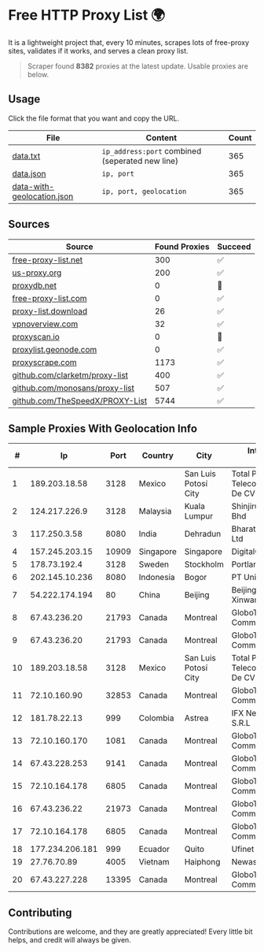 
# Free HTTP Proxy List 🌍

It is a lightweight project that, every 10 minutes, scrapes lots of free-proxy sites, validates if it works, and serves a clean proxy list.


> Scraper found **8382** proxies at the latest update. Usable proxies are below.

## Usage

Click the file format that you want and copy the URL.


|File|Content|Count|
|----|-------|-----|
|[data.txt](https://raw.githubusercontent.com/themiralay/Proxy-List-World/master/data.txt)|`ip_address:port` combined (seperated new line)|365|
|[data.json](https://raw.githubusercontent.com/themiralay/Proxy-List-World/master/data.json)|`ip, port`|365|
|[data-with-geolocation.json](https://raw.githubusercontent.com/themiralay/Proxy-List-World/master/data-with-geolocation.json)|`ip, port, geolocation`|365|

## Sources

|Source|Found Proxies|Succeed|
|------|-------------|-------|
|[free-proxy-list.net](https://free-proxy-list.net)|300|✅|
|[us-proxy.org](https://www.us-proxy.org)|200|✅|
|[proxydb.net](http://proxydb.net)|0|🚫|
|[free-proxy-list.com](https://free-proxy-list.com/?page=&port=&type%5B%5D=http&type%5B%5D=https&up_time=0&search=Search)|0|✅|
|[proxy-list.download](https://www.proxy-list.download/HTTP)|26|✅|
|[vpnoverview.com](https://vpnoverview.com/privacy/anonymous-browsing/free-proxy-servers)|32|✅|
|[proxyscan.io](https://www.proxyscan.io)|0|🚫|
|[proxylist.geonode.com](https://proxylist.geonode.com/api/proxy-list?limit=300&page=1&sort_by=lastChecked&sort_type=desc&protocols=http,https)|0|✅|
|[proxyscrape.com](https://api.proxyscrape.com/v2/?request=displayproxies&protocol=http&timeout=10000&country=all&ssl=all&anonymity=all)|1173|✅|
|[github.com/clarketm/proxy-list](https://raw.githubusercontent.com/clarketm/proxy-list/master/proxy-list-raw.txt)|400|✅|
|[github.com/monosans/proxy-list](https://raw.githubusercontent.com/monosans/proxy-list/main/proxies/http.txt)|507|✅|
|[github.com/TheSpeedX/PROXY-List](https://raw.githubusercontent.com/TheSpeedX/PROXY-List/master/http.txt)|5744|✅|


## Sample Proxies With Geolocation Info

|#|Ip|Port|Country|City|Internet Service Provider|
|-|--|----|-------|----|-------------------------|
|1|189.203.18.58|3128|Mexico|San Luis Potosí City|Total Play Telecomunicaciones SA De CV|
|2|124.217.226.9|3128|Malaysia|Kuala Lumpur|Shinjiru Technology Sdn Bhd|
|3|117.250.3.58|8080|India|Dehradun|Bharat Sanchar Nigam Ltd|
|4|157.245.203.15|10909|Singapore|Singapore|DigitalOcean, LLC|
|5|178.73.192.4|3128|Sweden|Stockholm|Portlane Network|
|6|202.145.10.236|8080|Indonesia|Bogor|PT UniNET Media Sakti|
|7|54.222.174.194|80|China|Beijing|Beijing Guanghuan Xinwang Digital|
|8|67.43.236.20|21793|Canada|Montreal|GloboTech Communications|
|9|67.43.236.20|21793|Canada|Montreal|GloboTech Communications|
|10|189.203.18.58|3128|Mexico|San Luis Potosí City|Total Play Telecomunicaciones SA De CV|
|11|72.10.160.90|32853|Canada|Montreal|GloboTech Communications|
|12|181.78.22.13|999|Colombia|Astrea|IFX Networks Argentina S.R.L|
|13|72.10.160.170|1081|Canada|Montreal|GloboTech Communications|
|14|67.43.228.253|9141|Canada|Montreal|GloboTech Communications|
|15|72.10.164.178|6805|Canada|Montreal|GloboTech Communications|
|16|67.43.236.22|21973|Canada|Montreal|GloboTech Communications|
|17|72.10.164.178|6805|Canada|Montreal|GloboTech Communications|
|18|177.234.206.181|999|Ecuador|Quito|Ufinet Panama S.A.|
|19|27.76.70.89|4005|Vietnam|Haiphong|Newass2011xDSLHCMC|
|20|67.43.227.228|13395|Canada|Montreal|GloboTech Communications|



## Contributing

Contributions are welcome, and they are greatly appreciated! Every
little bit helps, and credit will always be given.

